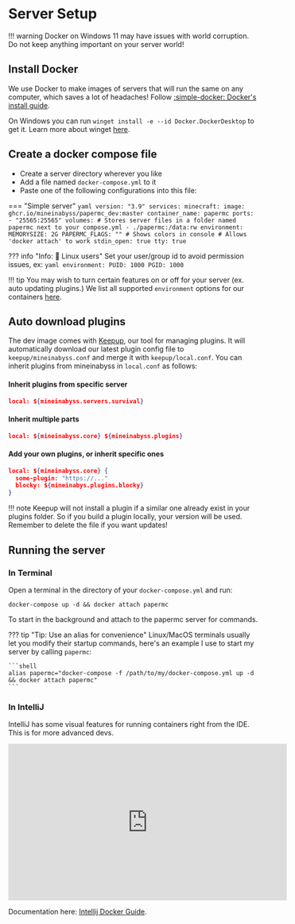 # Server Setup

!!! warning
    Docker on Windows 11 may have issues with world corruption. Do not keep anything important on your server world!

## Install Docker

We use Docker to make images of servers that will run the same on any computer, which saves a lot of headaches! Follow [:simple-docker: Docker's install guide](https://docs.docker.com/get-docker/).

On Windows you can run `winget install -e --id Docker.DockerDesktop` to get it. Learn more about winget [here](https://learn.microsoft.com/en-us/windows/package-manager/winget/).

## Create a docker compose file

- Create a server directory wherever you like
- Add a file named `docker-compose.yml` to it
- Paste one of the following configurations into this file:

=== "Simple server"
    ```yaml
    version: "3.9"
    services:
      minecraft:
        image: ghcr.io/mineinabyss/papermc_dev:master
        container_name: papermc
        ports:
          - "25565:25565"
        volumes:
          # Stores server files in a folder named papermc next to your compose.yml
          - ./papermc:/data:rw
        environment:
            MEMORYSIZE: 2G
            PAPERMC_FLAGS: "" # Shows colors in console
        # Allows 'docker attach' to work
        stdin_open: true
        tty: true
    ```

??? info "Info: :penguin: Linux users"
    Set your user/group id to avoid permission issues, ex:
    ```yaml
    environment:
        PUID: 1000
        PGID: 1000
    ```

!!! tip
    You may wish to turn certain features on or off for your server (ex. auto updating plugins.) We list all supported `environment` options for our containers [here](https://github.com/MineInAbyss/Docker).

## Auto download plugins

The dev image comes with [Keepup](https://github.com/MineInAbyss/Keepup/), our tool for managing plugins. It will automatically download our latest plugin config file to `keepup/mineinabyss.conf` and merge it with `keepup/local.conf`. You can inherit plugins from mineinabyss in `local.conf` as follows:

#### Inherit plugins from specific server
```json
local: ${mineinabyss.servers.survival}
```

#### Inherit multiple parts
```json
local: ${mineinabyss.core} ${mineinabyss.plugins}
```

#### Add your own plugins, or inherit specific ones
```json
local: ${mineinabyss.core} {
  some-plugin: "https://..."
  blocky: ${mineinabys.plugins.blocky}
}
```

!!! note
    Keepup will not install a plugin if a similar one already exist in your plugins folder. So if you build a plugin locally, your version will be used. Remember to delete the file if you want updates!

## Running the server

### In Terminal

Open a terminal in the directory of your `docker-compose.yml` and run:

```shell
docker-compose up -d && docker attach papermc
```

To start in the background and attach to the papermc server for commands.

??? tip "Tip: Use an alias for convenience"
    Linux/MacOS terminals usually let you modify their startup commands, here's an example I use to start my server by calling `papermc`:

    ```shell
    alias papermc="docker-compose -f /path/to/my/docker-compose.yml up -d && docker attach papermc"
    ```
### In IntelliJ

IntelliJ has some visual features for running containers right from the IDE. This is for more advanced devs.

<iframe width="560" height="315" src="https://www.youtube.com/embed/ck6xQqSOlpw" title="YouTube video player" frameborder="0" allow="accelerometer; autoplay; clipboard-write; encrypted-media; gyroscope; picture-in-picture" allowfullscreen></iframe>

Documentation here: [Intellij Docker Guide](https://www.jetbrains.com/help/idea/docker.html).
